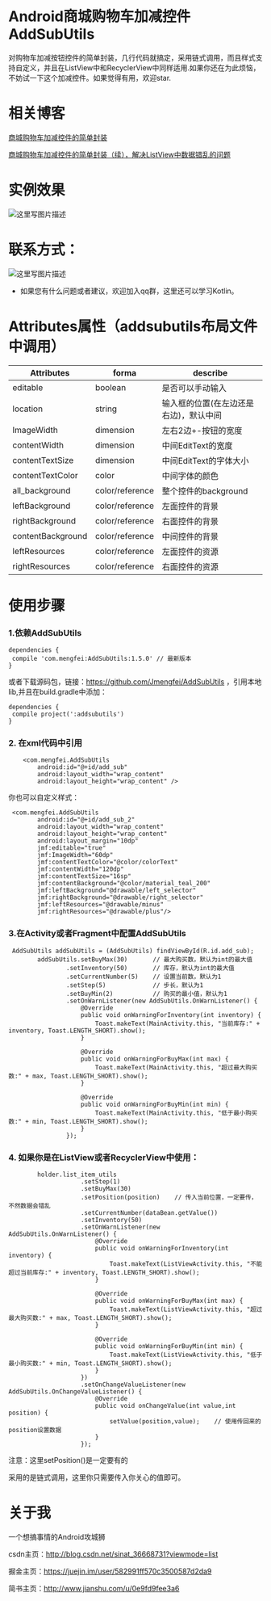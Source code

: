 # Android商城购物车加减控件AddSubUtils

对购物车加减按钮控件的简单封装，几行代码就搞定，采用链式调用，而且样式支持自定义，并且在ListView中和RecyclerView中同样适用.如果你还在为此烦恼，不妨试一下这个加减控件。如果觉得有用，欢迎star.

# 相关博客

[商城购物车加减控件的简单封装](http://blog.csdn.net/sinat_36668731/article/details/77163019)

[商城购物车加减控件的简单封装（续），解决ListView中数据错乱的问题](http://blog.csdn.net/sinat_36668731/article/details/77337091)


# 实例效果

![这里写图片描述](http://img.blog.csdn.net/20170817135117202?watermark/2/text/aHR0cDovL2Jsb2cuY3Nkbi5uZXQvc2luYXRfMzY2Njg3MzE=/font/5a6L5L2T/fontsize/400/fill/I0JBQkFCMA==/dissolve/70/gravity/SouthEast)

# 联系方式：

![这里写图片描述](http://img.blog.csdn.net/20170809175419051?watermark/2/text/aHR0cDovL2Jsb2cuY3Nkbi5uZXQvc2luYXRfMzY2Njg3MzE=/font/5a6L5L2T/fontsize/400/fill/I0JBQkFCMA==/dissolve/70/gravity/SouthEast)

- 如果您有什么问题或者建议，欢迎加入qq群，这里还可以学习Kotlin。

# Attributes属性（addsubutils布局文件中调用）

| Attributes 	|forma	|describe|
| ----------- |-------|------- |
|editable	|boolean|是否可以手动输入|
|location	|string	|输入框的位置(在左边还是右边)，默认中间|
|ImageWidth	|dimension|左右2边+-按钮的宽度|
|contentWidth	|dimension|中间EditText的宽度|
|contentTextSize|dimension|中间EditText的字体大小|
|contentTextColor|color	|中间字体的颜色|
|all_background|color/reference|整个控件的background|
|leftBackground|color/reference|左面控件的背景|
|rightBackground|color/reference|右面控件的背景|
|contentBackground|color/reference|中间控件的背景|
|leftResources|color/reference|左面控件的资源|
|rightResources|color/reference|右面控件的资源|

# 使用步骤

### 1.依赖AddSubUtils
```
dependencies {
 compile 'com.mengfei:AddSubUtils:1.5.0' // 最新版本
}
```
或者下载源码包，链接：https://github.com/Jmengfei/AddSubUtils ，引用本地lib,并且在build.gradle中添加：
```
dependencies {
 compile project(':addsubutils')
}
```

### 2. 在xml代码中引用

```
    <com.mengfei.AddSubUtils
        android:id="@+id/add_sub"
        android:layout_width="wrap_content"
        android:layout_height="wrap_content" />
```
你也可以自定义样式：

```
 <com.mengfei.AddSubUtils
        android:id="@+id/add_sub_2"
        android:layout_width="wrap_content"
        android:layout_height="wrap_content"
        android:layout_margin="10dp"
        jmf:editable="true"
        jmf:ImageWidth="60dp"
        jmf:contentTextColor="@color/colorText"
        jmf:contentWidth="120dp"
        jmf:contentTextSize="16sp"
        jmf:contentBackground="@color/material_teal_200"
        jmf:leftBackground="@drawable/left_selector"
        jmf:rightBackground="@drawable/right_selector"
        jmf:leftResources="@drawable/minus"
        jmf:rightResources="@drawable/plus"/>
```

### 3.在Activity或者Fragment中配置AddSubUtils

```
 AddSubUtils addSubUtils = (AddSubUtils) findViewById(R.id.add_sub);
        addSubUtils.setBuyMax(30)       // 最大购买数，默认为int的最大值
                .setInventory(50)       // 库存，默认为int的最大值
                .setCurrentNumber(5)    // 设置当前数，默认为1
                .setStep(5)             // 步长，默认为1
                .setBuyMin(2)           // 购买的最小值，默认为1
                .setOnWarnListener(new AddSubUtils.OnWarnListener() {
                    @Override
                    public void onWarningForInventory(int inventory) {
                        Toast.makeText(MainActivity.this, "当前库存:" + inventory, Toast.LENGTH_SHORT).show();
                    }

                    @Override
                    public void onWarningForBuyMax(int max) {
                        Toast.makeText(MainActivity.this, "超过最大购买数:" + max, Toast.LENGTH_SHORT).show();
                    }

                    @Override
                    public void onWarningForBuyMin(int min) {
                        Toast.makeText(MainActivity.this, "低于最小购买数:" + min, Toast.LENGTH_SHORT).show();
                    }
                });
```

### 4. 如果你是在ListView或者RecyclerView中使用：

```
        holder.list_item_utils
                    .setStep(1)
                    .setBuyMax(30)
                    .setPosition(position)    // 传入当前位置，一定要传，不然数据会错乱
                    .setCurrentNumber(dataBean.getValue())
                    .setInventory(50)
                    .setOnWarnListener(new AddSubUtils.OnWarnListener() {
                        @Override
                        public void onWarningForInventory(int inventory) {
                            Toast.makeText(ListViewActivity.this, "不能超过当前库存:" + inventory, Toast.LENGTH_SHORT).show();
                        }

                        @Override
                        public void onWarningForBuyMax(int max) {
                            Toast.makeText(ListViewActivity.this, "超过最大购买数:" + max, Toast.LENGTH_SHORT).show();
                        }

                        @Override
                        public void onWarningForBuyMin(int min) {
                            Toast.makeText(ListViewActivity.this, "低于最小购买数:" + min, Toast.LENGTH_SHORT).show();
                        }
                    })
                    .setOnChangeValueListener(new AddSubUtils.OnChangeValueListener() {
                        @Override
                        public void onChangeValue(int value,int position) {
                            setValue(position,value);    // 使用传回来的position设置数据
                        }
                    });
```
注意：这里setPosition()是一定要有的

采用的是链式调用，这里你只需要传入你关心的值即可。

# 关于我

一个想搞事情的Android攻城狮

csdn主页：http://blog.csdn.net/sinat_36668731?viewmode=list

掘金主页：https://juejin.im/user/582991ff570c3500587d2da9

简书主页：http://www.jianshu.com/u/0e9fd9fee3a6
